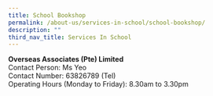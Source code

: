 ```yaml
---
title: School Bookshop
permalink: /about-us/services-in-school/school-bookshop/
description: ""
third_nav_title: Services In School
---
```

**Overseas Associates (Pte) Limited**
<br>Contact Person: Ms Yeo
<br>Contact Number: 63826789 (Tel)
<br>Operating Hours (Monday to Friday): 8.30am to 3.30pm